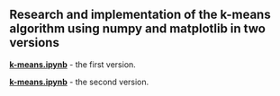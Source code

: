 ## Research and implementation of the k-means algorithm using numpy and matplotlib in two versions

[**k-means.ipynb**](./version-1/k-means.ipynb) - the first version.

[**k-means.ipynb**](./version-2/k-means.ipynb) - the second version.
